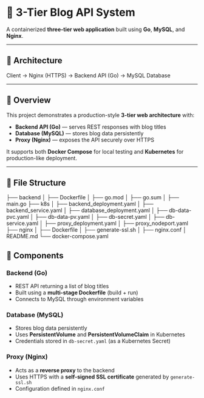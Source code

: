 # 📰 3-Tier Blog API System

A containerized **three-tier web application** built using **Go**, **MySQL**, and **Nginx**.

---

## 🧩 Architecture

Client → Nginx (HTTPS) → Backend API (Go) → MySQL Database

---

## 📘 Overview

This project demonstrates a production-style **3-tier web architecture** with:
- **Backend API (Go)** — serves REST responses with blog titles  
- **Database (MySQL)** — stores blog data persistently  
- **Proxy (Nginx)** — exposes the API securely over HTTPS  

It supports both **Docker Compose** for local testing and **Kubernetes** for production-like deployment.

---

## 📁 File Structure

├── backend
│ ├── Dockerfile
│ ├── go.mod
│ ├── go.sum
│ ├── main.go
├── k8s
│ ├── backend_deployment.yaml
│ ├── backend_service.yaml
│ ├── database_deployment.yaml
│ ├── db-data-pvc.yaml
│ ├── db-data-pv.yaml
│ ├── db-secret.yaml
│ ├── db-service.yaml
│ ├── proxy_deployment.yaml
│ ├── proxy_nodeport.yaml
├── nginx
│ ├── Dockerfile
│ ├── generate-ssl.sh
│ ├── nginx.conf
│   README.md
└── docker-compose.yaml

## 🧱 Components

### Backend (Go)
- REST API returning a list of blog titles  
- Built using a **multi-stage Dockerfile** (build + run)  
- Connects to MySQL through environment variables  

### Database (MySQL)
- Stores blog data persistently  
- Uses **PersistentVolume** and **PersistentVolumeClaim** in Kubernetes  
- Credentials stored in `db-secret.yaml` (as a Kubernetes Secret)

### Proxy (Nginx)
- Acts as a **reverse proxy** to the backend  
- Uses HTTPS with a **self-signed SSL certificate** generated by `generate-ssl.sh`  
- Configuration defined in `nginx.conf`

